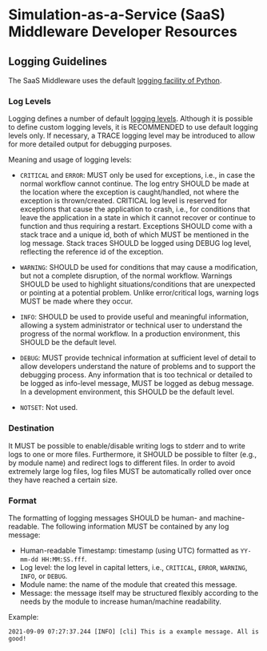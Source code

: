 # Simulation-as-a-Service (SaaS) Middleware Developer Resources

## Logging Guidelines
The SaaS Middleware uses the default [logging facility of Python](https://docs.python.org/3/library/logging.html).

### Log Levels
Logging defines a number of default [logging levels](https://docs.python.org/3/library/logging.html#levels). Although 
it is possible to define custom logging levels, it is RECOMMENDED to use default logging levels only. If necessary, a 
TRACE logging level may be introduced to allow for more detailed output for debugging purposes.

Meaning and usage of logging levels:

- `CRITICAL` and `ERROR`: MUST only be used for exceptions, i.e., in case the normal workflow cannot continue. The log 
  entry SHOULD be made at the location where the exception is caught/handled, not where the exception is thrown/created.
  CRITICAL log level is reserved for exceptions that cause the application to crash, i.e., for conditions that leave the
  application in a state in which it cannot recover or continue to function and thus requiring a restart. Exceptions 
  SHOULD come with a stack trace and a unique id, both of which MUST be mentioned in the log message. Stack traces 
  SHOULD be logged using DEBUG log level, reflecting the reference id of the exception.

- `WARNING`: SHOULD be used for conditions that may cause a modification, but not a complete disruption, of the normal 
  workflow. Warnings SHOULD be used to highlight situations/conditions that are unexpected or pointing at a potential 
  problem. Unlike error/critical logs, warning logs MUST be made where they occur. 

- `INFO`: SHOULD be used to provide useful and meaningful information, allowing a system administrator or technical user
  to understand the progress of the normal workflow. In a production environment, this SHOULD be the default level.

- `DEBUG`: MUST provide technical information at sufficient level of detail to allow developers understand the nature of
  problems and to support the debugging process. Any information that is too technical or detailed to be logged as 
  info-level message, MUST be logged as debug message. In a development environment, this SHOULD be the default level.

- `NOTSET`: Not used.


### Destination
It MUST be possible to enable/disable writing logs to stderr and to write logs to one or more files. Furthermore, it 
SHOULD be possible to filter (e.g., by module name) and redirect logs to different files. In order to avoid extremely 
large log files, log files MUST be automatically rolled over once they have reached a certain size.


### Format
The formatting of logging messages SHOULD be human- and machine-readable. The following information MUST be 
contained by any log message:
- Human-readable Timestamp: timestamp (using UTC) formatted as `YY-mm-dd HH:MM:SS.fff`.
- Log level: the log level in capital letters, i.e., `CRITICAL`, `ERROR`, `WARNING`, `INFO`, or `DEBUG`.
- Module name: the name of the module that created this message.
- Message: the message itself may be structured flexibly according to the needs by the module to increase 
  human/machine readability.

Example:
```
2021-09-09 07:27:37.244 [INFO] [cli] This is a example message. All is good!
```

